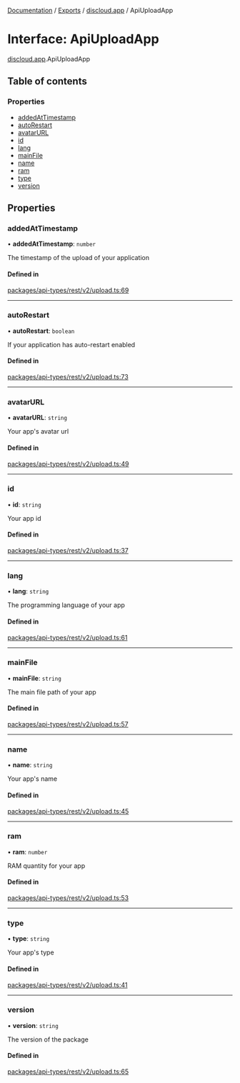 [Documentation](../README.md) / [Exports](../modules.md) / [discloud.app](../modules/discloud_app.md) / ApiUploadApp

# Interface: ApiUploadApp

[discloud.app](../modules/discloud_app.md).ApiUploadApp

## Table of contents

### Properties

- [addedAtTimestamp](discloud_app.ApiUploadApp.md#addedattimestamp)
- [autoRestart](discloud_app.ApiUploadApp.md#autorestart)
- [avatarURL](discloud_app.ApiUploadApp.md#avatarurl)
- [id](discloud_app.ApiUploadApp.md#id)
- [lang](discloud_app.ApiUploadApp.md#lang)
- [mainFile](discloud_app.ApiUploadApp.md#mainfile)
- [name](discloud_app.ApiUploadApp.md#name)
- [ram](discloud_app.ApiUploadApp.md#ram)
- [type](discloud_app.ApiUploadApp.md#type)
- [version](discloud_app.ApiUploadApp.md#version)

## Properties

### addedAtTimestamp

• **addedAtTimestamp**: `number`

The timestamp of the upload of your application

#### Defined in

[packages/api-types/rest/v2/upload.ts:69](https://github.com/discloud/discloud.app/blob/824e86a/packages/api-types/rest/v2/upload.ts#L69)

___

### autoRestart

• **autoRestart**: `boolean`

If your application has auto-restart enabled

#### Defined in

[packages/api-types/rest/v2/upload.ts:73](https://github.com/discloud/discloud.app/blob/824e86a/packages/api-types/rest/v2/upload.ts#L73)

___

### avatarURL

• **avatarURL**: `string`

Your app's avatar url

#### Defined in

[packages/api-types/rest/v2/upload.ts:49](https://github.com/discloud/discloud.app/blob/824e86a/packages/api-types/rest/v2/upload.ts#L49)

___

### id

• **id**: `string`

Your app id

#### Defined in

[packages/api-types/rest/v2/upload.ts:37](https://github.com/discloud/discloud.app/blob/824e86a/packages/api-types/rest/v2/upload.ts#L37)

___

### lang

• **lang**: `string`

The programming language of your app

#### Defined in

[packages/api-types/rest/v2/upload.ts:61](https://github.com/discloud/discloud.app/blob/824e86a/packages/api-types/rest/v2/upload.ts#L61)

___

### mainFile

• **mainFile**: `string`

The main file path of your app

#### Defined in

[packages/api-types/rest/v2/upload.ts:57](https://github.com/discloud/discloud.app/blob/824e86a/packages/api-types/rest/v2/upload.ts#L57)

___

### name

• **name**: `string`

Your app's name

#### Defined in

[packages/api-types/rest/v2/upload.ts:45](https://github.com/discloud/discloud.app/blob/824e86a/packages/api-types/rest/v2/upload.ts#L45)

___

### ram

• **ram**: `number`

RAM quantity for your app

#### Defined in

[packages/api-types/rest/v2/upload.ts:53](https://github.com/discloud/discloud.app/blob/824e86a/packages/api-types/rest/v2/upload.ts#L53)

___

### type

• **type**: `string`

Your app's type

#### Defined in

[packages/api-types/rest/v2/upload.ts:41](https://github.com/discloud/discloud.app/blob/824e86a/packages/api-types/rest/v2/upload.ts#L41)

___

### version

• **version**: `string`

The version of the package

#### Defined in

[packages/api-types/rest/v2/upload.ts:65](https://github.com/discloud/discloud.app/blob/824e86a/packages/api-types/rest/v2/upload.ts#L65)
